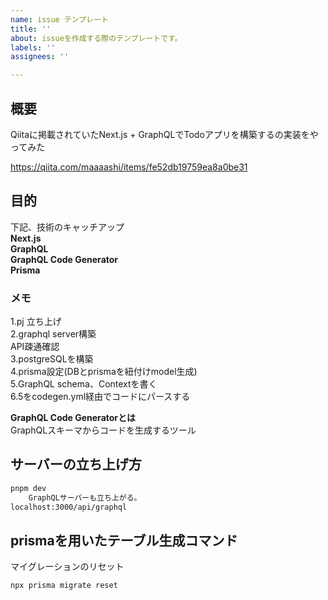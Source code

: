 ```yaml
---
name: issue テンプレート
title: ''
about: issueを作成する際のテンプレートです。
labels: ''
assignees: ''

---
```


## 概要
Qiitaに掲載されていたNext.js + GraphQLでTodoアプリを構築するの実装をやってみた  

https://qiita.com/maaaashi/items/fe52db19759ea8a0be31


## 目的
下記、技術のキャッチアップ  
**Next.js**  
**GraphQL**  
**GraphQL Code Generator**  
**Prisma**  

### メモ
1.pj 立ち上げ  
2.graphql server構築  
    API疎通確認  
3.postgreSQLを構築  
4.prisma設定(DBとprismaを紐付けmodel生成)  
5.GraphQL schema、Contextを書く  
6.5をcodegen.yml経由でコードにパースする  



**GraphQL Code Generatorとは**  
GraphQLスキーマからコードを生成するツール  



## サーバーの立ち上げ方  

```bash
pnpm dev
    GraphQLサーバーも立ち上がる。  
localhost:3000/api/graphql
```  

## prismaを用いたテーブル生成コマンド  

マイグレーションのリセット  
```bash
npx prisma migrate reset

```




<!-- 細かいタスクがある場合は書き出すこと。
- [] xxxx
- [] xxxx
- [] xxxx -->